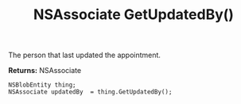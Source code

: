 ﻿---
uid: crmscript_ref_NSBlobEntity_GetUpdatedBy
title: NSAssociate GetUpdatedBy()
intellisense: NSBlobEntity.GetUpdatedBy
keywords: NSBlobEntity, GetUpdatedBy
so.topic: reference
---

The person that last updated the appointment.

**Returns:** NSAssociate


```crmscript
NSBlobEntity thing;
NSAssociate updatedBy  = thing.GetUpdatedBy();
```


